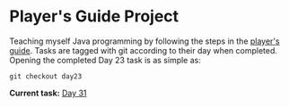 # Player's Guide Project

Teaching myself Java programming by following the steps in the [player's
guide](players_guide_java.md). Tasks are tagged with git according to their
day when completed. Opening the completed Day 23 task is as simple as:

```shell
git checkout day23
```

**Current task:** [Day 31](/players_guide_java.md#day-31-design-challenge-tic-tac-toe-300-xp)
